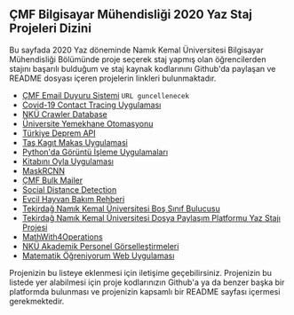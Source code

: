 ## ÇMF Bilgisayar Mühendisliği 2020 Yaz Staj Projeleri Dizini

Bu sayfada 2020 Yaz döneminde Namık Kemal Üniversitesi Bilgisayar Mühendisliği Bölümünde proje seçerek staj yapmış olan öğrencilerden stajını başarılı bulduğum ve staj kaynak kodlarınını Github'da paylaşan ve README dosyası içeren projelerin linkleri bulunmaktadır.

- [ÇMF Email Duyuru Sistemi](https://github.com/buraksenol/nku-duyuru-web-crawler-service) `URL guncellenecek`
- [Covid-19 Contact Tracing Uygulaması](https://github.com/ertgrulll/CovidTakip)
- [NKÜ Crawler Database](https://github.com/olucvolkan/nkucrawler)
- [Üniversite Yemekhane Otomasyonu](https://github.com/hakan2259/university_refectory)
- [Türkiye Deprem API](https://github.com/berkekurnaz/Turkiye-Deprem-Api)
- [Taş Kagıt Makas Uygulamasi](https://github.com/yagmurkahya/Rock-Paper-ScissorsUnityGame)
- [Python'da Görüntü İşleme Uygulamaları](https://github.com/ugurilgin/Python-Goruntu-Isleme)
- [Kitabını Oyla Uygulaması](https://github.com/byzkd/book-app)
- [MaskRCNN](https://github.com/helinozgur/MaskRCNN)
- [ÇMF Bulk Mailer](https://github.com/dracorlll/cmf-bulk-mailer)
- [Social Distance Detection](https://github.com/muhammedakyuzlu/social-distance-detection)
- [Evcil Hayvan Bakım Rehberi](https://github.com/Cortifax/EvcilHBR)
- [Tekirdağ Namık Kemal Üniversitesi Boş Sınıf Bulucusu](https://github.com/turkoglu98/TNKUBSB)
- [Tekirdağ Namık Kemal Üniversitesi Dosya Paylaşım Platformu Yaz Stajı Projesi](https://github.com/turkoglu98/TNKUDPP)
- [MathWith4Operations](https://github.com/bariskardas/mathWith4Operation)
- [NKÜ Akademik Personel Görselleştirmeleri](https://github.com/BirolAYDIN/dockerhub_python)
- [Matematik Öğreniyorum Web Uygulaması](https://github.com/rumeysaaydogdu/Matematik_Ogreniyorum_Web_Uygulamasi)

Projenizin bu listeye eklenmesi için iletişime geçebilirsiniz. Projenizin bu listede yer alabilmesi için proje kodlarınızın Github'a ya da benzer başka bir platformda bulunması ve projenizin kapsamlı bir README sayfası içermesi gerekmektedir. 
